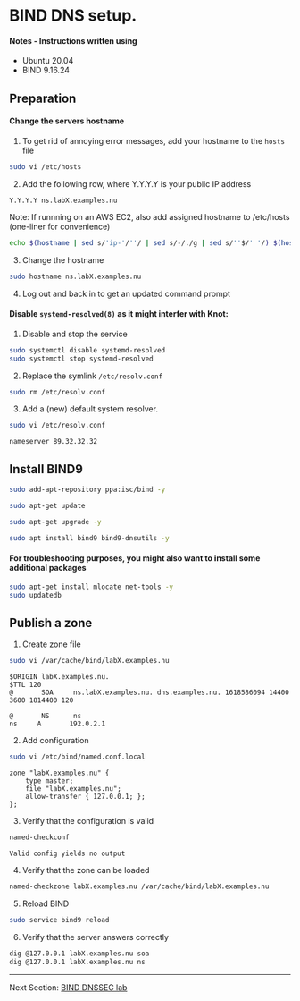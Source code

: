 #  BIND DNS setup.

#### Notes - Instructions written using

* Ubuntu 20.04
* BIND 9.16.24


## Preparation

#### Change the servers hostname

1. To get rid of annoying error messages, add your hostname to the `hosts` file

```bash
sudo vi /etc/hosts
```

2. Add the following row, where Y.Y.Y.Y is your public IP address
```
Y.Y.Y.Y ns.labX.examples.nu
```

Note: If runnning on an AWS EC2, also add assigned hostname to /etc/hosts (one-liner for convenience)
```bash
echo $(hostname | sed s/'ip-'/''/ | sed s/-/./g | sed s/''$/' '/) $(hostname) > /tmp/hosts ; cat /etc/hosts >> /tmp/hosts ; sudo mv /tmp/hosts /etc/hosts
```

3. Change the hostname
```bash
sudo hostname ns.labX.examples.nu
```

4. Log out and back in to get an updated command prompt

#### Disable `systemd-resolved(8)` as it might interfer with Knot:

1. Disable and stop the service
```bash
sudo systemctl disable systemd-resolved
sudo systemctl stop systemd-resolved
```

2. Replace the symlink `/etc/resolv.conf` 
```bash
sudo rm /etc/resolv.conf
```

3. Add a (new) default system resolver.
```bash
sudo vi /etc/resolv.conf
```

```
nameserver 89.32.32.32
```


## Install BIND9
```bash
sudo add-apt-repository ppa:isc/bind -y
```
```bash
sudo apt-get update
```
```bash
sudo apt-get upgrade -y
```
```bash
sudo apt install bind9 bind9-dnsutils -y
```

#### For troubleshooting purposes, you might also want to install some additional packages
```bash
sudo apt-get install mlocate net-tools -y
sudo updatedb
```

## Publish a zone

1. Create zone file
```bash
sudo vi /var/cache/bind/labX.examples.nu
```
```
$ORIGIN labX.examples.nu.
$TTL 120
@       SOA     ns.labX.examples.nu. dns.examples.nu. 1618586094 14400 3600 1814400 120

@       NS      ns
ns     A       192.0.2.1
```

2. Add configuration
```bash
sudo vi /etc/bind/named.conf.local
```
```
zone "labX.examples.nu" {
    type master;
    file "labX.examples.nu";
    allow-transfer { 127.0.0.1; };
};
```

3. Verify that the configuration is valid
```bash
named-checkconf
```
	Valid config yields no output

4. Verify that the zone can be loaded
```bash
named-checkzone labX.examples.nu /var/cache/bind/labX.examples.nu
```

5. Reload BIND
```bash
sudo service bind9 reload
```

6. Verify that the server answers correctly
```bash
dig @127.0.0.1 labX.examples.nu soa
dig @127.0.0.1 labX.examples.nu ns
```

---
Next Section: [BIND DNSSEC lab](BIND-dnssec.md)
